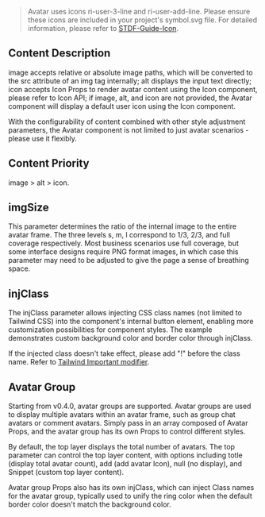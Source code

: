 > Avatar uses icons ri-user-3-line and ri-user-add-line. Please ensure these icons are included in your project's symbol.svg file. For detailed information, please refer to [STDF-Guide-Icon](https://stdf.design/guide/icon).

## Content Description

image accepts relative or absolute image paths, which will be converted to the src attribute of an img tag internally; alt displays the input text directly; icon accepts Icon Props to render avatar content using the Icon component, please refer to Icon API; if image, alt, and icon are not provided, the Avatar component will display a default user icon using the Icon component.

With the configurability of content combined with other style adjustment parameters, the Avatar component is not limited to just avatar scenarios - please use it flexibly.

## Content Priority

image > alt > icon.

## imgSize

This parameter determines the ratio of the internal image to the entire avatar frame. The three levels s, m, l correspond to 1/3, 2/3, and full coverage respectively. Most business scenarios use full coverage, but some interface designs require PNG format images, in which case this parameter may need to be adjusted to give the page a sense of breathing space.

## injClass

The injClass parameter allows injecting CSS class names (not limited to Tailwind CSS) into the component's internal button element, enabling more customization possibilities for component styles. The example demonstrates custom background color and border color through injClass.

If the injected class doesn't take effect, please add "!" before the class name. Refer to [Tailwind Important modifier](https://tailwindcss.com/docs/configuration#important-modifier).

## Avatar Group

Starting from v0.4.0, avatar groups are supported. Avatar groups are used to display multiple avatars within an avatar frame, such as group chat avatars or comment avatars. Simply pass in an array composed of Avatar Props, and the avatar group has its own Props to control different styles.

By default, the top layer displays the total number of avatars. The top parameter can control the top layer content, with options including totle (display total avatar count), add (add avatar Icon), null (no display), and Snippet (custom top layer content).

Avatar group Props also has its own injClass, which can inject Class names for the avatar group, typically used to unify the ring color when the default border color doesn't match the background color.
